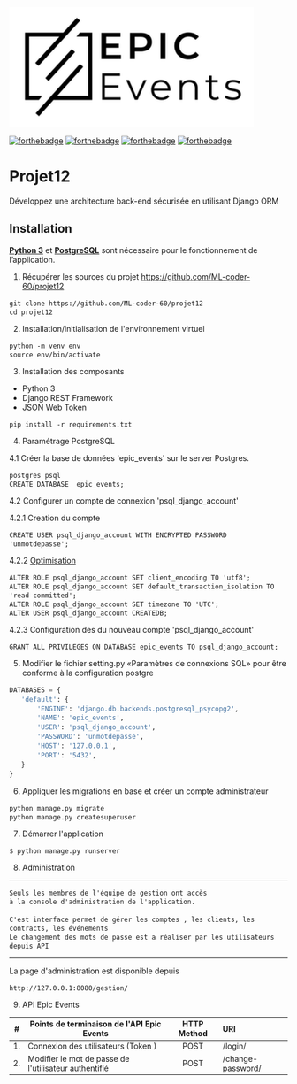 ![Epic Events](epic_events.png)

[![forthebadge](https://forthebadge.com/images/badges/cc-0.svg)](https://forthebadge.com) 
[![forthebadge](https://img.shields.io/badge/Python-3776AB?style=for-the-badge&logo=python&logoColor=white)](https://img.shields.io) 
[![forthebadge](https://img.shields.io/badge/Postgres-07405E?style=for-the-badge&logo=sqlite&logoColor=white)](https://img.shields.io)
[![forthebadge](https://img.shields.io/badge/Django-092E20?style=for-the-badge&logo=django&logoColor=white)](https://img.shields.io)


# Projet12
Développez une architecture back-end sécurisée en utilisant Django ORM


## Installation

[**Python 3**](https://wiki.python.org/moin/BeginnersGuide/Download) et [**PostgreSQL**](https://wiki.postgresql.org/wiki/Detailed_installation_guides) sont nécessaire pour le fonctionnement de l’application.

1. Récupérer les sources du projet https://github.com/ML-coder-60/projet12

```shell
git clone https://github.com/ML-coder-60/projet12
cd projet12
```

2. Installation/initialisation de l'environnement virtuel

```shell
python -m venv env
source env/bin/activate

```

3. Installation des composants
- Python 3
- Django REST Framework 
- JSON Web Token

```shell
pip install -r requirements.txt
```

4. Paramétrage PostgreSQL
 
4.1 Créer la base de données 'epic_events' sur le server Postgres.

```shell
postgres psql
CREATE DATABASE  epic_events;
```

4.2 Configurer un compte de connexion 'psql_django_account'  

4.2.1 Creation du compte
```shell
CREATE USER psql_django_account WITH ENCRYPTED PASSWORD 'unmotdepasse';
```

4.2.2 [Optimisation](https://docs.djangoproject.com/en/3.0/ref/databases/#optimizing-postgresql-s-configuration)

```shell
ALTER ROLE psql_django_account SET client_encoding TO 'utf8';
ALTER ROLE psql_django_account SET default_transaction_isolation TO 'read committed';
ALTER ROLE psql_django_account SET timezone TO 'UTC';
ALTER USER psql_django_account CREATEDB;
```

4.2.3  Configuration des du nouveau compte 'psql_django_account'

```shell
GRANT ALL PRIVILEGES ON DATABASE epic_events TO psql_django_account;
```

5. Modifier le fichier setting.py «Paramètres de connexions SQL» pour être conforme à la configuration postgre

```python
DATABASES = {
   'default': {
       'ENGINE': 'django.db.backends.postgresql_psycopg2',
       'NAME': 'epic_events',
       'USER': 'psql_django_account',
       'PASSWORD': 'unmotdepasse',
       'HOST': '127.0.0.1',
       'PORT': '5432',
   }
}
```

6. Appliquer les migrations en base et créer  un compte administrateur

```shell
python manage.py migrate
python manage.py createsuperuser
```

7. Démarrer l'application 

```shell
$ python manage.py runserver
```
 
8. Administration

___
    Seuls les membres de l'équipe de gestion ont accès 
    à la console d'administration de l'application.

    C'est interface permet de gérer les comptes , les clients, les contracts, les événements
    Le changement des mots de passe est a réaliser par les utilisateurs  depuis API 
___

La page d'administration est disponible depuis 
    
    http://127.0.0.1:8080/gestion/



9. API Epic Events

|  #  | Points de terminaison de l'API Epic Events            |  HTTP Method | URI                  |
|:---:|-------------------------------------------------------|:------------:|:---------------------|
|  1. | Connexion des utilisateurs (Token )                   |     POST     | /login/              |
|  2. | Modifier le mot de passe de l'utilisateur authentifié |     POST     | /change-password/    |

